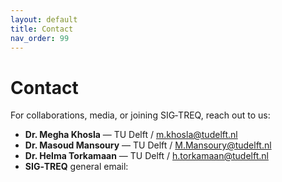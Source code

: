 ```yaml
---
layout: default
title: Contact
nav_order: 99
---
```


# Contact

For collaborations, media, or joining SIG‑TREQ, reach out to us:

- **Dr. Megha Khosla** — TU Delft / m.khosla@tudelft.nl 
- **Dr. Masoud Mansoury** — TU Delft / M.Mansoury@tudelft.nl  
- **Dr. Helma Torkamaan** — TU Delft /  h.torkamaan@tudelft.nl
- **SIG‑TREQ** general email: 


